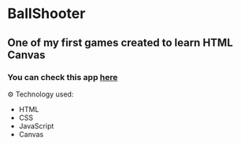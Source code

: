 # BallShooter

## One of my first games created to learn HTML Canvas</br>

### You can check this app <a href="https://bartek0074.github.io/BallShooter/">here</a>



⚙ Technology used:
- HTML
- CSS
- JavaScript
- Canvas
